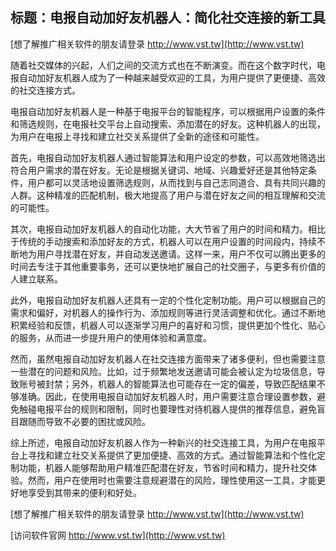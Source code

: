 ## **标题：电报自动加好友机器人：简化社交连接的新工具**

[想了解推广相关软件的朋友请登录 http://www.vst.tw](http://www.vst.tw)

随着社交媒体的兴起，人们之间的交流方式也在不断演变。而在这个数字时代，电报自动加好友机器人成为了一种越来越受欢迎的工具，为用户提供了更便捷、高效的社交连接方式。

电报自动加好友机器人是一种基于电报平台的智能程序，可以根据用户设置的条件和筛选规则，在电报社交平台上自动搜索、添加潜在的好友。这种机器人的出现，为用户在电报上寻找和建立社交关系提供了全新的途径和可能性。

首先，电报自动加好友机器人通过智能算法和用户设定的参数，可以高效地筛选出符合用户需求的潜在好友。无论是根据关键词、地域、兴趣爱好还是其他特定条件，用户都可以灵活地设置筛选规则，从而找到与自己志同道合、具有共同兴趣的人群。这种精准的匹配机制，极大地提高了用户与潜在好友之间的相互理解和交流的可能性。

其次，电报自动加好友机器人的自动化功能，大大节省了用户的时间和精力。相比于传统的手动搜索和添加好友的方式，机器人可以在用户设置的时间段内，持续不断地为用户寻找潜在好友，并自动发送邀请。这样一来，用户不仅可以腾出更多的时间去专注于其他重要事务，还可以更快地扩展自己的社交圈子，与更多有价值的人建立联系。

此外，电报自动加好友机器人还具有一定的个性化定制功能。用户可以根据自己的需求和偏好，对机器人的操作行为、添加规则等进行灵活调整和优化。通过不断地积累经验和反馈，机器人可以逐渐学习用户的喜好和习惯，提供更加个性化、贴心的服务，从而进一步提升用户的使用体验和满意度。

然而，虽然电报自动加好友机器人在社交连接方面带来了诸多便利，但也需要注意一些潜在的问题和风险。比如，过于频繁地发送邀请可能会被认定为垃圾信息，导致账号被封禁；另外，机器人的智能算法也可能存在一定的偏差，导致匹配结果不够准确。因此，在使用电报自动加好友机器人时，用户需要注意合理设置参数，避免触碰电报平台的规则和限制，同时也要理性对待机器人提供的推荐信息，避免盲目跟随而导致不必要的困扰或风险。

综上所述，电报自动加好友机器人作为一种新兴的社交连接工具，为用户在电报平台上寻找和建立社交关系提供了更加便捷、高效的方式。通过智能算法和个性化定制功能，机器人能够帮助用户精准匹配潜在好友，节省时间和精力，提升社交体验。然而，用户在使用时也需要注意规避潜在的风险，理性使用这一工具，才能更好地享受到其带来的便利和好处。

[想了解推广相关软件的朋友请登录 http://www.vst.tw](http://www.vst.tw)


[访问软件官网 http://www.vst.tw](http://www.vst.tw)
